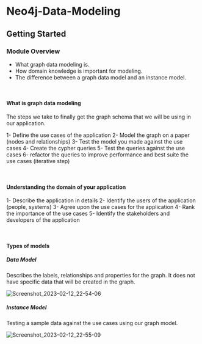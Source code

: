 # Neo4j-Data-Modeling

## Getting Started

### Module Overview

- What graph data modeling is.
- How domain knowledge is important for modeling.
- The difference between a graph data model and an instance model.

<br/>

#### What is graph data modeling

The steps we take to finally get the graph schema that we will be using in our application.

1- Define the use cases of the application
2- Model the graph on a paper (nodes and relationships)
3- Test the model you made against the use cases
4- Create the cypher queries
5- Test the queries against the use cases
6- refactor the queries to improve performance and best suite the use cases (iterative step)

<br/>

#### Understanding the domain of your application

1- Describe the application in details
2- Identify the users of the application (people, systems)
3- Agree upon the use cases for the application
4- Rank the importance of the use cases
5- Identify the stakeholders and developers of the application

<br/>

#### Types of models

##### Data Model

Describes the labels, relationships and properties for the graph. It does not have specific data that will be created in the graph.

![Screenshot_2023-02-12_22-54-06](https://user-images.githubusercontent.com/77200870/218342310-d5e259bf-38d4-4e36-bb66-ede7b092a73d.png)

##### Instance Model

Testing a sample data against the use cases using our graph model.

![Screenshot_2023-02-12_22-55-09](https://user-images.githubusercontent.com/77200870/218342320-809c2b8d-81bf-4dc2-ba99-17b4be7751f1.png)

